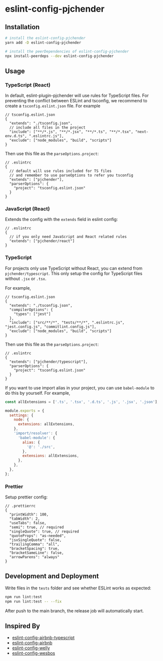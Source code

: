 # eslint-config-pjchender

## Installation

```bash
# install the eslint-config-pjchender
yarn add -D eslint-config-pjchender

# install the peerDependencies of eslint-config-pjchender
npx install-peerdeps --dev eslint-config-pjchender
```

## Usage

### TypeScript (React)

In default, eslint-plugin-pjchender will use rules for TypeScript files. For preventing the conflict between ESLint and tsconfig, we recommend to create a `tsconfig.eslint.json` file. For example

```jsonc
// tsconfig.eslint.json
{
  "extends": "./tsconfig.json",
  // include all files in the project
  "include": ["**/*.js", "**/*.jsx", "**/*.ts", "**/*.tsx", "next-env.d.ts", ".eslintrc.js"],
  "exclude": ["node_modules", "build", "scripts"]
}
```

Then use this file as the `parseOptions.project`:

```jsonc
// .eslintrc
{
  // default will use rules included for TS files
  // and remember to use parseOptions to refer you tsconfig
  "extends": ["pjchender"],
  "parserOptions": {
    "project": "tsconfig.eslint.json"
  }
}
```

### JavaScript (React)

Extends the config with the `extends` field in eslint config:

```jsonc
// .eslintrc
{
  // if you only need JavaScript and React related rules
  "extends": ["pjchender/react"]
}
```

### TypeScript

For projects only use TypeScript without React, you can extend from `pjchender/typescript`. This only setup the config for TypeScript files without `.jsx` or `.tsx`.

For example,

```jsonc
// tsconfig.eslint.json
{
  "extends": "./tsconfig.json",
  "compilerOptions": {
    "types": ["jest"]
  },
  "include": ["src/**/*", "tests/**/*", ".eslintrc.js", "jest.config.js", "commitlint.config.js"],
  "exclude": ["node_modules", "build", "scripts"]
}
```

Then use this file as the `parseOptions.project`:

```jsonc
// .eslintrc
{
  "extends": ["pjchender/typescript"],
  "parserOptions": {
    "project": "tsconfig.eslint.json"
  }
}
```

If you want to use import alias in your project, you can use `babel-module` to do this by yourself. For example,

```js
const allExtensions = ['.ts', '.tsx', '.d.ts', '.js', '.jsx', '.json'];

module.exports = {
  settings: {
    node: {
      extensions: allExtensions,
    },
    'import/resolver': {
      'babel-module': {
        alias: {
          '@': './src',
        },
        extensions: allExtensions,
      },
    },
  },
};
```

### Prettier

Setup prettier config:

```jsonc
// .prettierrc
{
  "printWidth": 100,
  "tabWidth": 2,
  "useTabs": false,
  "semi": true, // required
  "singleQuote": true, // required
  "quoteProps": "as-needed",
  "jsxSingleQuote": false,
  "trailingComma": "all",
  "bracketSpacing": true,
  "bracketSameLine": false,
  "arrowParens": "always"
}
```

## Development and Deployment

Write files in the `tests` folder and see whether ESLint works as expected:

```bash
npm run lint:test
npm run lint:test -- --fix
```

After push to the main branch, the release job will automatically start.

## Inspired By

- [eslint-config-airbnb-typescript](https://github.com/iamturns/eslint-config-airbnb-typescript)
- [eslint-config-airbnb](https://github.com/airbnb/javascript)
- [eslint-config-welly](https://github.com/wellyshen/eslint-config-welly)
- [eslint-config-wesbos](https://github.com/wesbos/eslint-config-wesbos)
